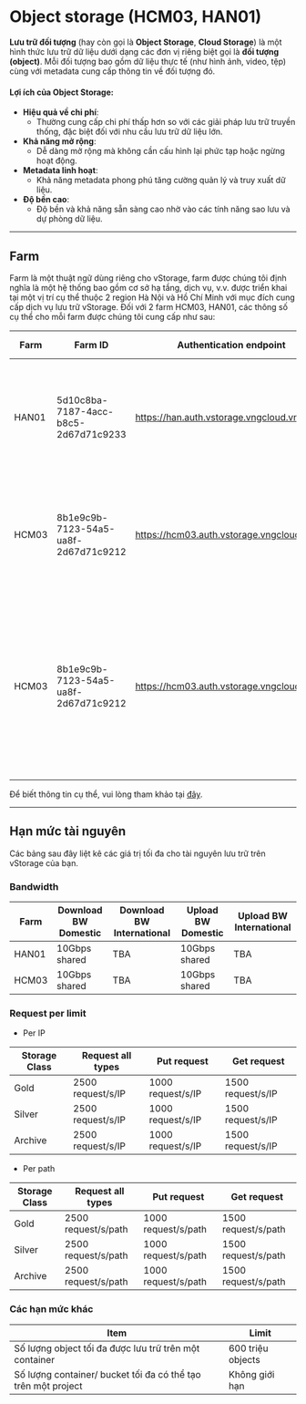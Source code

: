 # Object storage (HCM03, HAN01)

**Lưu trữ đối tượng** (hay còn gọi là **Object Storage**, **Cloud Storage**) là một hình thức lưu trữ dữ liệu dưới dạng các đơn vị riêng biệt gọi là **đối tượng (object)**. Mỗi đối tượng bao gồm dữ liệu thực tế (như hình ảnh, video, tệp) cùng với metadata cung cấp thông tin về đối tượng đó.

#### Lợi ích của Object Storage:

* **Hiệu quả về chi phí**:
  * Thường cung cấp chi phí thấp hơn so với các giải pháp lưu trữ truyền thống, đặc biệt đối với nhu cầu lưu trữ dữ liệu lớn.
* **Khả năng mở rộng**:
  * Dễ dàng mở rộng mà không cần cấu hình lại phức tạp hoặc ngừng hoạt động.
* **Metadata linh hoạt**:
  * Khả năng metadata phong phú tăng cường quản lý và truy xuất dữ liệu.
* **Độ bền cao**:
  * Độ bền và khả năng sẵn sàng cao nhờ vào các tính năng sao lưu và dự phòng dữ liệu.

***

## **Farm**

Farm là một thuật ngữ dùng riêng cho vStorage, farm được chúng tôi định nghĩa là một hệ thống bao gồm cơ sở hạ tầng, dịch vụ, v.v. được triển khai tại một vị trí cụ thể thuộc 2 region Hà Nội và Hồ Chí Minh với mục đích cung cấp dịch vụ lưu trữ vStorage. Đối với 2 farm HCM03, HAN01, các thông số cụ thể cho mỗi farm được chúng tôi cung cấp như sau: 

| Farm | Farm ID | Authentication endpoint | vStorage endpoint | Mục đích sử dụng |
| --- | --- | --- | --- | --- |
| HAN01 | 5d10c8ba-7187-4acc-b8c5-2d67d71c9233 | https://han.auth.vstorage.vngcloud.vn/v3 | https://han01.vstorage.vngcloud.vn | Farm phục vụ đa mục đích và được dùng chung cho dữ liệu khởi tạo project tại Region Hà Nội. |
| HCM03 | 8b1e9c9b-7123-54a5-ua8f-2d67d71c9212 | https://hcm03.auth.vstorage.vngcloud.vn/v3 | https://hcm03.vstorage.vngcloud.vn | Farm phục vụ đa mục đích và được dùng chung cho dữ liệu khởi tạo project tại Region Hồ Chí Minh. |
| HCM03 | 8b1e9c9b-7123-54a5-ua8f-2d67d71c9212 | https://hcm03.auth.vstorage.vngcloud.vn/v3 | https://hcm03-encrypt.vstorage.vngcloud.vn | Khi sử dụng encryption endpoint này, dữ liệu của bạn sẽ được tự động mã hóa khi tải tệp tin lên vStorage theo đúng chuẩn mã hóa AES-256. |

Để biết thông tin cụ thể, vui lòng tham khảo tại [đây](https://docs.vngcloud.vn/vng-cloud-document/vn/vstorage/object-storage/vstorage-hcm03/vstorage-la-gi/farm-la-gi).

***

## Hạn mức tài nguyên

Các bảng sau đây liệt kê các giá trị tối đa cho tài nguyên lưu trữ trên vStorage của bạn.

### Bandwidth

| Farm | Download BW Domestic | Download BW International | Upload BW Domestic | Upload BW International |
| --- | --- | --- | --- | --- |
| HAN01 | 10Gbps shared | TBA | 10Gbps shared | TBA |
| HCM03 | 10Gbps shared | TBA | 10Gbps shared | TBA |

### Request per limit

* Per IP

| Storage Class | Request all types | Put request | Get request |
| --- | --- | --- | --- |
| Gold | 2500 request/s/IP | 1000 request/s/IP | 1500 request/s/IP |
| Silver | 2500 request/s/IP | 1000 request/s/IP | 1500 request/s/IP |
| Archive | 2500 request/s/IP | 1000 request/s/IP | 1500 request/s/IP |

* Per path

| Storage Class | Request all types | Put request | Get request |
| --- | --- | --- | --- |
| Gold | 2500 request/s/path | 1000 request/s/path | 1500 request/s/path |
| Silver | 2500 request/s/path | 1000 request/s/path | 1500 request/s/path |
| Archive | 2500 request/s/path | 1000 request/s/path | 1500 request/s/path |

### Các hạn mức khác

| Item | Limit |
| --- | --- |
| Số lượng object tối đa được lưu trữ trên một container | 600 triệu objects |
| Số lượng container/ bucket tối đa có thể tạo trên một project | Không giới hạn |
